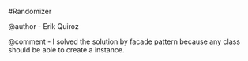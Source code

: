 #Randomizer

@author - Erik Quiroz

@comment - I solved the solution by facade pattern because any class should be able to create a
          instance. 
